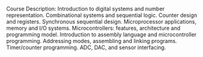 Course Description: Introduction to digital systems and number representation. Combinational systems and sequential logic. Counter design and registers. Synchronous sequential design. Microprocessor applications, memory and I/O systems. Microcontrollers: features, architecture and programming model. Introduction to assembly language and microcontroller programming. Addressing modes, assembling and linking programs. Timer/counter programming. ADC, DAC, and sensor interfacing.
